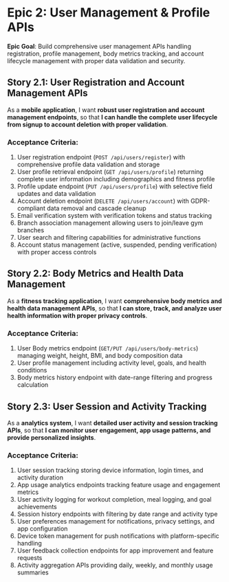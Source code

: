 # Epic 2: User Management & Profile APIs

**Epic Goal**: Build comprehensive user management APIs handling registration, profile management, body metrics tracking, and account lifecycle management with proper data validation and security.

## Story 2.1: User Registration and Account Management APIs

As a **mobile application**,
I want **robust user registration and account management endpoints**,
so that **I can handle the complete user lifecycle from signup to account deletion with proper validation**.

### Acceptance Criteria:
1. User registration endpoint (`POST /api/users/register`) with comprehensive profile data validation and storage
2. User profile retrieval endpoint (`GET /api/users/profile`) returning complete user information including demographics and fitness profile
3. Profile update endpoint (`PUT /api/users/profile`) with selective field updates and data validation
4. Account deletion endpoint (`DELETE /api/users/account`) with GDPR-compliant data removal and cascade cleanup
5. Email verification system with verification tokens and status tracking
6. Branch association management allowing users to join/leave gym branches
7. User search and filtering capabilities for administrative functions
8. Account status management (active, suspended, pending verification) with proper access controls

## Story 2.2: Body Metrics and Health Data Management

As a **fitness tracking application**,
I want **comprehensive body metrics and health data management APIs**,
so that **I can store, track, and analyze user health information with proper privacy controls**.

### Acceptance Criteria:
1. User Body metrics endpoint (`GET/PUT /api/users/body-metrics`) managing weight, height, BMI, and body composition data
3. User profile management including activity level, goals, and health conditions
5. Body metrics history endpoint with date-range filtering and progress calculation

## Story 2.3: User Session and Activity Tracking

As a **analytics system**,
I want **detailed user activity and session tracking APIs**,
so that **I can monitor user engagement, app usage patterns, and provide personalized insights**.

### Acceptance Criteria:
1. User session tracking storing device information, login times, and activity duration
2. App usage analytics endpoints tracking feature usage and engagement metrics
3. User activity logging for workout completion, meal logging, and goal achievements
4. Session history endpoints with filtering by date range and activity type
5. User preferences management for notifications, privacy settings, and app configuration
6. Device token management for push notifications with platform-specific handling
7. User feedback collection endpoints for app improvement and feature requests
8. Activity aggregation APIs providing daily, weekly, and monthly usage summaries

